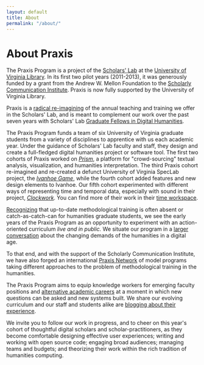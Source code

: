 ```yaml
---
layout: default
title: About
permalink: "/about/"
---
```


# About Praxis

The Praxis Program is a project of the [Scholars'
Lab](http://lib.virginia.edu/scholarslab) at the [University of Virginia
Library](http://lib.virginia.edu/). In its first two pilot years
(2011-2013), it was generously funded by a grant from the Andrew W.
Mellon Foundation to the [Scholarly Communication
Institute](http://uvasci.org). Praxis is now fully supported by the University of Virginia Library.

Praxis is a [radical re-imagining](http://chronicle.com/article/A-Digital-Boot-Camp-for-Grad/131665/) of the annual teaching and training we offer
in the Scholars' Lab, and is meant to complement our work over the past seven years with Scholars' Lab [Graduate
Fellows in Digital
Humanities](http://www2.lib.virginia.edu/scholarslab/about/fellowship.html).

The Praxis Program funds a team of six University of Virginia graduate students from
a variety of disciplines to apprentice with us each academic year. Under
the guidance of Scholars' Lab faculty and staff, they design and create a full-fledged digital humanities project or software tool. The first two cohorts of Praxis worked on [*Prism*](http://prism.scholarslab.org), a platform for "crowd-sourcing" textual analysis,
visualization, and humanities interpretation. The third Praxis cohort re-imagined and re-created a defunct University of Virginia SpecLab project, the [*Ivanhoe Game*](http://ivanhoe.scholarslab.org), while the fourth cohort added features and new design elements to Ivanhoe. Our fifth cohort experimented with different ways of representing time and temporal data, especially with sound in their project, [*Clockwork*](http://clockwork.scholarslab.org). You can find more of their work in their [time workspace](http://praxis.scholarslab.org/time).

[Recognizing](http://chronicle.com/blogs/profhacker/it-starts-on-day-one/37893) that up-to-date methodological training is often absent or
catch-as-catch-can for humanities graduate students, we see the early
years of the Praxis Program as an opportunity to experiment with an action-oriented curriculum
*live and in public.*  We situate our program in a
[larger conversation](http://uvasci.org/activities-2012-2013/) about the changing demands of the humanities in a digital
age.

To that end, and with the support of the Scholarly Communication
Institute, we have also forged an international [Praxis Network](http://praxis-network.org) of model
programs taking different approaches to the problem of methodological
training in the humanities.

The Praxis Program aims to equip knowledge workers for emerging faculty
positions and [alternative academic
careers](http://mediacommons.futureofthebook.org/alt-ac) at a moment in which
new questions can be asked and new systems built. We share our evolving
curriculum and our staff and students alike are [blogging about their
experience](http://www.scholarslab.org/tag/praxis-program/).

We invite you to follow our work in progress, and to cheer on this year's cohort of
thoughtful digital scholars and scholar-practitioners, as they become comfortable designing effective user
experiences; writing and working with open source code; engaging broad
audiences; managing teams and budgets; and theorizing their work within the
rich tradition of humanities computing.
